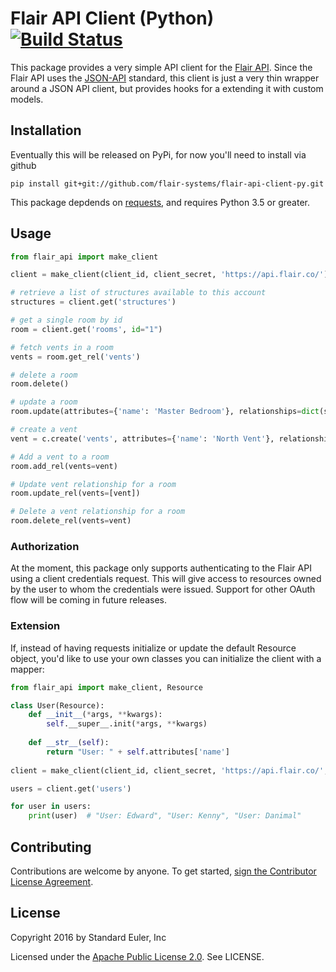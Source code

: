 Flair API Client (Python) [![Build Status](https://travis-ci.org/flair-systems/flair-api-client-py.svg?branch=master)](https://travis-ci.org/flair-systems/flair-api-client-py)
=========

This package provides a very simple API client for the [Flair API](https://api.flair.co/). Since the Flair API uses the [JSON-API](https://jsonapi.org) standard, this client is just a very thin wrapper around a JSON API client, but provides hooks for a extending it with custom models.

## Installation

Eventually this will be released on PyPi, for now you'll need to install via github

```
pip install git+git://github.com/flair-systems/flair-api-client-py.git
```

This package depdends on [requests](http://docs.python-requests.org/en/master/), and requires Python 3.5 or greater.

## Usage

```python
from flair_api import make_client

client = make_client(client_id, client_secret, 'https://api.flair.co/')

# retrieve a list of structures available to this account
structures = client.get('structures')

# get a single room by id
room = client.get('rooms', id="1")

# fetch vents in a room
vents = room.get_rel('vents')

# delete a room
room.delete()

# update a room
room.update(attributes={'name': 'Master Bedroom'}, relationships=dict(structure=structures[0], vents=vents))

# create a vent
vent = c.create('vents', attributes={'name': 'North Vent'}, relationships=dict(room=room))

# Add a vent to a room
room.add_rel(vents=vent)

# Update vent relationship for a room
room.update_rel(vents=[vent])

# Delete a vent relationship for a room
room.delete_rel(vents=vent)
```

### Authorization

At the moment, this package only supports authenticating to the Flair API using a client credentials request. This will give access to resources owned by the user to whom the credentials were issued. Support for other OAuth flow will be coming in future releases.

### Extension

If, instead of having requests initialize or update the default Resource object, you'd like to use your own classes you can initialize the client with a mapper:

```python
from flair_api import make_client, Resource

class User(Resource):
    def __init__(*args, **kwargs):
        self.__super__.init(*args, **kwargs)
        
    def __str__(self):
        return "User: " + self.attributes['name']
        
client = make_client(client_id, client_secret, 'https://api.flair.co/', mapper={'users': User})

users = client.get('users')

for user in users:
    print(user)  # "User: Edward", "User: Kenny", "User: Danimal"
```

## Contributing

Contributions are welcome by anyone. To get started, [sign the Contributor License Agreement](https://www.clahub.com/agreements/flair-systems/flair-api-client-py).

## License

Copyright 2016 by Standard Euler, Inc

Licensed under the [Apache Public License 2.0](http://www.apache.org/licenses/LICENSE-2.0). See LICENSE.
